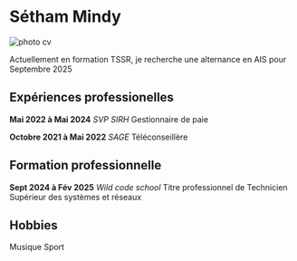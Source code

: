 # Sétham Mindy
![photo cv](https://pm1.aminoapps.com/7954/f6eb48acfa8237260a4503f0507e982ac10029d2r1-736-736v2_uhq.jpg)

Actuellement en formation TSSR, je recherche une alternance en AIS pour Septembre 2025

## Expériences professionelles
**Mai 2022 à Mai 2024** _SVP SIRH_
Gestionnaire de paie

**Octobre 2021 à Mai 2022** _SAGE_
Téléconseillère

## Formation professionnelle

**Sept 2024 à Fév 2025** _Wild code school_
Titre professionnel de Technicien Supérieur des systèmes et réseaux

## Hobbies

Musique
Sport
